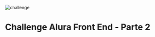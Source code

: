 ![challenge](https://user-images.githubusercontent.com/101677993/221437583-7cf42a5d-2c07-4628-b3d3-579ec027ba72.png)


# Challenge Alura Front End - Parte 2
